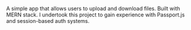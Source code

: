 A simple app that allows users to upload and download files. Built with MERN stack.
I undertook this project to gain experience with Passport.js and session-based auth systems.
